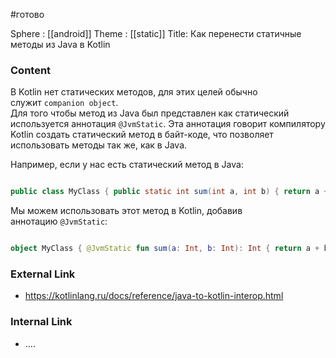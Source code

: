 #готово 

Sphere : [[android]]
Theme : [[static]]
Title: Как перенести статичные методы из Java в Kotlin

### Content
В Kotlin нет статических методов, для этих целей обычно служит `companion object`.  
Для того чтобы метод из Java был представлен как статический используется аннотация `@JvmStatic`. Эта аннотация говорит компилятору Kotlin создать статический метод в байт-коде, что позволяет использовать методы так же, как в Java.

Например, если у нас есть статический метод в Java:
```java

public class MyClass { public static int sum(int a, int b) { return a + b; } }
```

Мы можем использовать этот метод в Kotlin, добавив аннотацию `@JvmStatic`:
```kotlin

object MyClass { @JvmStatic fun sum(a: Int, b: Int): Int { return a + b } }

```

### External Link

- https://kotlinlang.ru/docs/reference/java-to-kotlin-interop.html

### Internal Link

- ....
